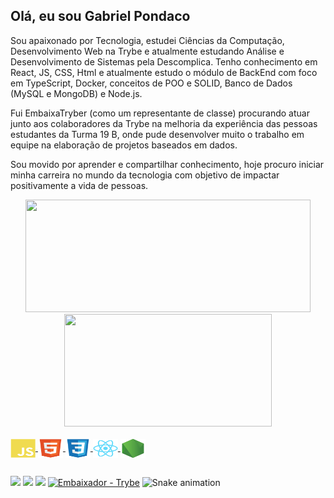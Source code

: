 ## Olá, eu sou Gabriel Pondaco
Sou apaixonado por Tecnologia, estudei Ciências da Computação, Desenvolvimento Web na Trybe e atualmente estudando Análise e Desenvolvimento de Sistemas pela Descomplica. Tenho conhecimento em React, JS, CSS, Html e atualmente estudo o módulo de BackEnd com foco em TypeScript, Docker, conceitos de POO e SOLID, Banco de Dados (MySQL e MongoDB) e Node.js.

Fui EmbaixaTryber (como um representante de classe) procurando atuar junto aos colaboradores da Trybe na melhoria da experiência das pessoas estudantes da Turma 19 B, onde pude desenvolver muito o trabalho em equipe na elaboração de projetos baseados em dados.

Sou movido por aprender e compartilhar conhecimento, hoje procuro iniciar minha carreira no mundo da tecnologia com objetivo de impactar positivamente a vida de pessoas.

<div align="center">
  <a href="https://github.com/gabrielpondaco">
  <img height="180em" width="456.92px" src="https://github-readme-stats.vercel.app/api?username=gabrielpondaco&show_icons=true&theme=dracula&include_all_commits=true&count_private=true"/>
  <img height="180em" width="331.58px" src="https://github-readme-stats.vercel.app/api/top-langs/?username=gabrielpondaco&layout=compact&langs_count=7&theme=dracula"/>
</div>
<div style="display: inline_block"><br>
  <img align="center" alt="JavaScript" height="30" width="40" src="https://raw.githubusercontent.com/devicons/devicon/master/icons/javascript/javascript-plain.svg">
  <img align="center" alt="HTML" height="30" width="40" src="https://raw.githubusercontent.com/devicons/devicon/master/icons/html5/html5-original.svg">
  <img align="center" alt="CSS" height="30" width="40" src="https://raw.githubusercontent.com/devicons/devicon/master/icons/css3/css3-original.svg">
  <img align="center" alt="REACT" height="30" width="40" src="https://raw.githubusercontent.com/devicons/devicon/master/icons/react/react-original.svg">
  <img align="center" alt="NODE" height="30" width="40" src="https://raw.githubusercontent.com/devicons/devicon/master/icons/nodejs/nodejs-original.svg">
  
  
</div>
  
  ##
 
<div> 

  <a href="https://instagram.com/gabrielpondaco" target="_blank"><img src="https://img.shields.io/badge/-Instagram-%23E4405F?style=for-the-badge&logo=instagram&logoColor=white" target="_blank"></a>
  <a href = "mailto:gabrielpondaco2013@gmail.com"><img src="https://img.shields.io/badge/-Gmail-%23333?style=for-the-badge&logo=gmail&logoColor=white" target="_blank"></a>
  <a href="https://www.linkedin.com/in/gabrielpondaco/" target="_blank"><img src="https://img.shields.io/badge/-LinkedIn-%230077B5?style=for-the-badge&logo=linkedin&logoColor=white" target="_blank"></a> 
 [![Embaixador - Trybe](https://img.shields.io/badge/Embaixador-Trybe-darkgreen?style=for-the-badge&logo=JavaScript)](https://betrybe.com)
  ![Snake animation](https://github.com/gabrielpondaco/gabrielpondaco/blob/output/github-contribution-grid-snake.svg)
 
</div>
